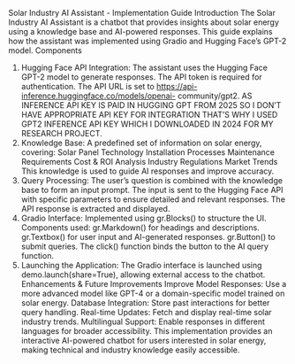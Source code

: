 Solar Industry AI Assistant - Implementation Guide
Introduction
The Solar Industry AI Assistant is a chatbot that provides insights about solar energy using a knowledge base and AI-powered responses. This guide explains how the assistant was implemented using Gradio and Hugging Face’s GPT-2 model.
Components
1.	Hugging Face API Integration:
The assistant uses the Hugging Face GPT-2 model to generate responses.
                             The API token is required for authentication.
                            The API URL is set to https://api-inference.huggingface.co/models/openai-                    community/gpt2.
AS INFERENCE API KEY IS PAID IN HUGGING GPT FROM 2025 SO I DON’T HAVE APPROPRIATE API KEY FOR INTEGRATION THAT’S WHY I USED GPT2 INFERENCE API KEY WHICH I DOWNLOADED IN 2024 FOR MY RESEARCH PROJECT.
2.	Knowledge Base:
A predefined set of information on solar energy, covering:
Solar Panel Technology
Installation Processes
Maintenance Requirements
Cost & ROI Analysis
Industry Regulations
Market Trends
This knowledge is used to guide AI responses and improve accuracy.
3.	Query Processing:
The user’s question is combined with the knowledge base to form an input prompt.
The input is sent to the Hugging Face API with specific parameters to ensure detailed and relevant responses.
The API response is extracted and displayed.
4.	Gradio Interface:
Implemented using gr.Blocks() to structure the UI.
Components used:
gr.Markdown() for headings and descriptions.
gr.Textbox() for user input and AI-generated responses.
gr.Button() to submit queries.
The click() function binds the button to the AI query function.
5.	Launching the Application:
The Gradio interface is launched using demo.launch(share=True), allowing external access to the chatbot.
Enhancements & Future Improvements
Improve Model Responses: Use a more advanced model like GPT-4 or a domain-specific model trained on solar energy.
Database Integration: Store past interactions for better query handling.
Real-time Updates: Fetch and display real-time solar industry trends.
Multilingual Support: Enable responses in different languages for broader accessibility.
This implementation provides an interactive AI-powered chatbot for users interested in solar energy, making technical and industry knowledge easily accessible.

